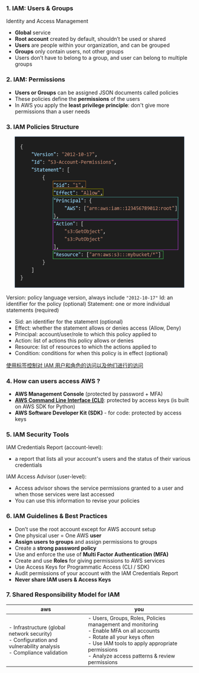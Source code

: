 ### 1. IAM: Users & Groups

Identity and Access Management

- **Global** service
- **Root account** created by default, shouldn’t be used or shared
- **Users** are people within your organization, and can be grouped
- **Groups** only contain users, not other groups
- Users don’t have to belong to a group, and user can belong to multiple groups

### 2. IAM: Permissions

- **Users or Groups** can be assigned JSON documents called policies
- These policies define the **permissions** of the users
- In AWS you apply the **least privilege principle**: don't give more permissions than a user needs

### 3. IAM Policies Structure
<center><img src="iam.png" style="zoom:75%"/></center>

Version: policy language version, always include `"2012-10-17"`
Id: an identifier for the policy (optional)
Statement: one or more individual statements (required)

- Sid: an identifier for the statement (optional) 
- Effect: whether the statement allows or denies access (Allow, Deny)
- Principal: account/user/role to which this policy applied to
- Action: list of actions this policy allows or denies
- Resource: list of resources to which the actions applied to
- Condition: conditions for when this policy is in effect (optional)

[使用标签控制对 IAM 用户和角色的访问以及他们进行的访问](https://docs.aws.amazon.com/zh_cn/IAM/latest/UserGuide/access_iam-tags.html)

### 4. How can users access AWS ?

- **AWS Management Console** (protected by password + MFA)
- **[AWS Command Line Interface (CLI)](https://github.com/aws/aws-cli)**: protected by access keys (is built on AWS SDK for Python)
- **AWS Software Developer Kit (SDK)** - for code: protected by access keys

### 5. IAM Security Tools
IAM Credentials Report (account-level):

- a report that lists all your account's users and the status of their various credentials

IAM Access Advisor (user-level):
- Access advisor shows the service permissions granted to a user and when those services were last accessed
- You can use this information to revise your policies

### 6. IAM Guidelines & Best Practices

- Don’t use the root account except for AWS account setup
- One physical user = One AWS **user**
- **Assign users to groups** and assign permissions to groups
- Create a **strong password policy**
- Use and enforce the use of **Multi Factor Authentication (MFA)**
- Create and use **Roles** for giving permissions to AWS services
- Use Access Keys for Programmatic Access (CLI / SDK)
- Audit permissions of your account with the IAM Credentials Report
- **Never share IAM users & Access Keys**

### 7. Shared Responsibility Model for IAM

| <center>aws</center>                                         | <center>you</center>                                         |
| ------------------------------------------------------------ | ------------------------------------------------------------ |
| - Infrastructure (global network security) <br>- Configuration and vulnerability analysis <br>- Compliance validation | - Users, Groups, Roles, Policies management and monitoring <br>- Enable MFA on all accounts <br>- Rotate all your keys often <br>- Use IAM tools to apply appropriate permissions <br>- Analyze access patterns & review permissions |